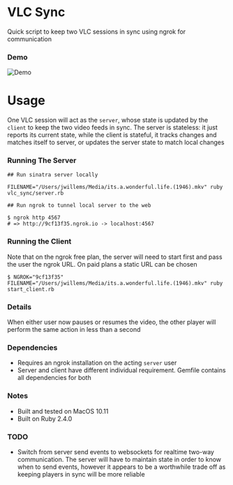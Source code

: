 # VLC Sync

Quick script to keep two VLC sessions in sync using ngrok for communication


### Demo

![Demo](https://github.com/at1as/at1as.github.io/raw/master/github_repo_assets/vlc_sync-1_320-240.gif)

# Usage

One VLC session will act as the `server`, whose state is updated by the `client` to keep the two video feeds in sync. The server is stateless: it just reports its current state, while the client is stateful, it tracks changes and matches itself to server, or updates the server state to match local changes


### Running The Server

```
## Run sinatra server locally

FILENAME="/Users/jwillems/Media/its.a.wonderful.life.(1946).mkv" ruby vlc_sync/server.rb

## Run ngrok to tunnel local server to the web

$ ngrok http 4567
# => http://9cf13f35.ngrok.io -> localhost:4567
```


### Running the Client

Note that on the ngrok free plan, the server will need to start first and pass the user the ngrok URL. On paid plans a static URL can be chosen

```
$ NGROK="9cf13f35" FILENAME="/Users/jwillems/Media/its.a.wonderful.life.(1946).mkv" ruby start_client.rb 
```


### Details

When either user now pauses or resumes the video, the other player will perform the same action in less than a second


### Dependencies

* Requires an ngrok installation on the acting `server` user
* Server and client have different individual requirement. Gemfile contains all dependencies for both


### Notes

* Built and tested on MacOS 10.11
* Built on Ruby 2.4.0

### TODO

* Switch from server send events to websockets for realtime two-way communication. The server will have to maintain state in order to know when to send events, however it appears to be a worthwhile trade off as keeping players in sync will be more reliable
